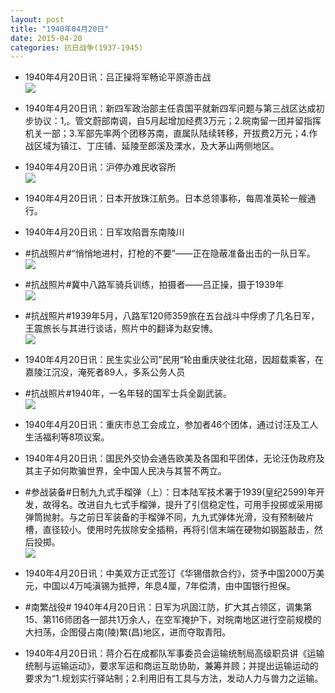 ```yaml
---
layout: post
title: "1940年04月20日"
date: 2015-04-20
categories: 抗日战争(1937-1945)
---
```


<meta name="referrer" content="no-referrer" />

- 1940年4月20日讯：吕正操将军畅论平原游击战 <br/><img src="https://ww1.sinaimg.cn/large/aca367d8jw1ercemdhkfmj20fu1dmqfw.jpg" />

- 1940年4月20日讯：新四军政治部主任袁国平就新四军问题与第三战区达成初步协议：1,。管文蔚部南调，自5月起增加经费3万元；2.皖南留一团并留指挥机关一部；3.军部先率两个团移苏南，直属队陆续转移，开拔费2万元；4.作战区域为镇江、丁庄铺、延陵至郎溪及溧水，及大茅山两侧地区。 

- 1940年4月20日讯：沪停办难民收容所 <br/><img src="https://ww2.sinaimg.cn/large/aca367d8jw1erccw7bgjcj20b50e8jsk.jpg" />

- 1940年4月20日讯：日本开放珠江航务。日本总领事称，每周准英轮一艘通行。 

- 1940年4月20日讯：日军攻陷晋东南陵川 

- #抗战照片#“悄悄地进村，打枪的不要”——正在隐蔽准备出击的一队日军。 <br/><img src="https://ww4.sinaimg.cn/large/aca367d8jw1erc8jytrnqj20jg0fqq6q.jpg" />

- #抗战照片#冀中八路军骑兵训练，拍摄者——吕正操，摄于1939年 <br/><img src="https://ww1.sinaimg.cn/large/aca367d8jw1erc6tmtw1rj20hs0bqmyd.jpg" />

- #抗战照片#1939年5月，八路军120师359旅在五台战斗中俘虏了几名日军，王震旅长与其进行谈话，照片中的翻译为赵安博。 <br/><img src="https://ww4.sinaimg.cn/large/aca367d8jw1erc5355sbaj20dw0ilwj8.jpg" />

- 1940年4月20日讯：民生实业公司”民用“轮由重庆驶往北碚，因超载乘客，在嘉陵江沉没，淹死者89人，多系公务人员 

- #抗战照片#1940年，一名年轻的国军士兵全副武装。 <br/><img src="https://ww2.sinaimg.cn/large/aca367d8jw1erc2oyw8hyj20at0dwq3n.jpg" />

- 1940年4月20日讯：重庆市总工会成立，参加者46个团体，通过讨汪及工人生活福利等8项议案。 

- 1940年4月20日讯：国民外交协会通告欧美及各国和平团体，无论汪伪政府及其主子如何欺骗世界，全中国人民决与其誓不两立。 

- #参战装备#日制九九式手榴弹（上）：日本陆军技术署于1939(皇纪2599)年开发，故得名。改进自九七式手榴弹，提升了引信稳定性，可用手投掷或采用掷弹筒抛射。与之前日军装备的手榴弹不同，九九式弹体光滑，没有预制破片槽，直径较小。使用时先拔除安全插稍，再将引信末端在硬物如钢盔敲击，然后投掷。 <br/><img src="https://ww1.sinaimg.cn/large/aca367d8jw1erbsylx71sj208j0ysjvh.jpg" />

- 1940年4月20日讯：中美双方正式签订《华锡借款合约》，贷予中国2000万美元，中国以4万吨滇锡为抵押，年息4厘，7年偿清，由中国银行担保。 

- #南繁战役# 1940年4月20日讯：日军为巩固江防，扩大其占领区，调集第15、第116师团各一部共1万余人，在空军掩护下，对皖南地区进行空前规模的大扫荡，企图侵占南(陵)繁(昌)地区，进而夺取青阳。 

- 1940年4月20日讯：蒋介石在成都队军事委员会运输统制局高级职员讲《运输统制与运输运动》，要求军运和商运互助协助，兼筹并顾；并提出运输运动的要求为“1.规划实行驿站制；2.利用旧有工具与方法，发动人力与兽力之运输。 


